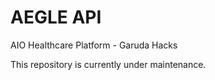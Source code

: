 # AEGLE API
AIO Healthcare Platform - Garuda Hacks<br>

This repository is currently under maintenance.